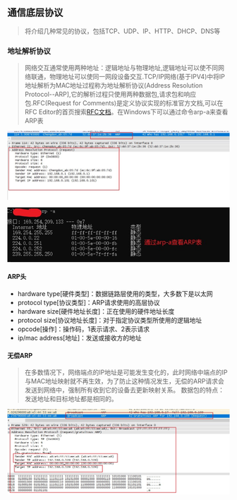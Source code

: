 ## 通信底层协议

> 将介绍几种常见的协议，包括TCP、UDP、IP、HTTP、DHCP、DNS等

### 地址解析协议

> 网络交互通常使用两种地址：逻辑地址与物理地址,逻辑地址可以使不同网络联通，物理地址可以使同一网段设备交互.TCP/IP网络(基于IPV4)中将IP地址解析为MAC地址过程称为地址解析协议(Address Resolution Protocol--ARP],它的解析过程只使用两种数据包,请求包和响应包.RFC(Request for Comments)是定义协议实现的标准官方文档,可以在RFC Editor的首页搜索[RFC文档](http://www.rfc-editor.org/)。在Windows下可以通过命令arp-a来查看ARP表

![](./image/04day/04day_01.jpg)

![](./image/04day/04day_02.jpg)

#### ARP头 
  - hardware type[硬件类型]：数据链路层使用的类型，大多数下是以太网
  - protocol type[协议类型]：ARP请求使用的高层协议
  - hardware size[硬件地址长度]：正在使用的硬件地址长度
  - protocol size[协议地址长度]：对于指定协议类型所使用的逻辑地址
  - opcode[操作]：操作码，1表示请求、2表示请求
  - ip/mac address[地址]：发送或接收方的地址

#### 无偿ARP
> 在多数情况下，网络端点的IP地址是可能发生变化的，此时网络中端点的IP与MAC地址映射就不再生效，为了防止这种情况发生，无偿的ARP请求会发送到网络中，强制所有收到它的设备去更新映射关系。
数据包的特点：发送地址和目标地址都是相同的。

![](./image/04day/04day_03.jpg)
